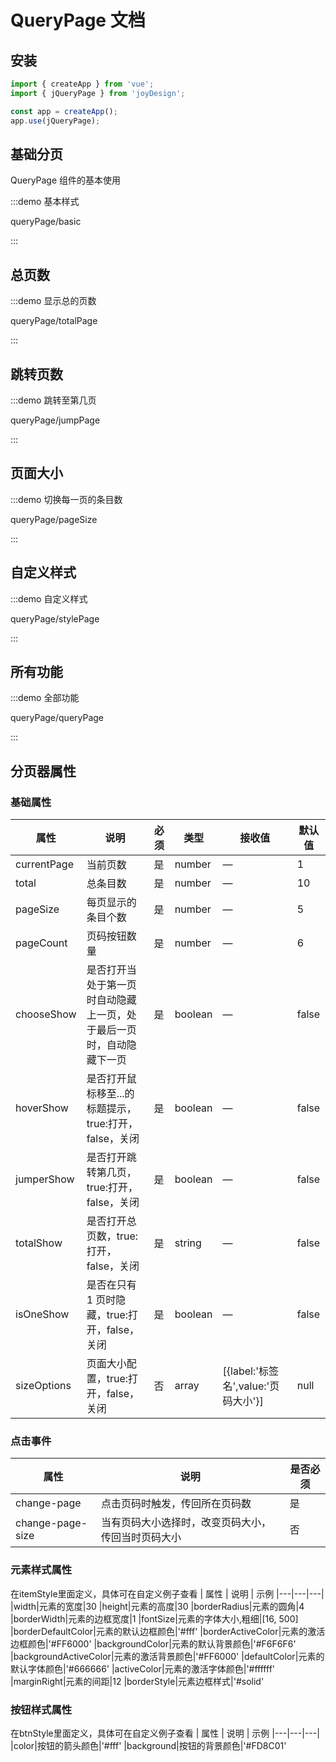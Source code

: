 # QueryPage 文档

## 安装

```javascript
import { createApp } from 'vue';
import { jQueryPage } from 'joyDesign';

const app = createApp();
app.use(jQueryPage);
```

## 基础分页

QueryPage 组件的基本使用

:::demo 基本样式

queryPage/basic

:::

## 总页数

:::demo 显示总的页数

queryPage/totalPage

:::

## 跳转页数

:::demo 跳转至第几页

queryPage/jumpPage

:::

## 页面大小

:::demo 切换每一页的条目数

queryPage/pageSize

:::

## 自定义样式

:::demo 自定义样式

queryPage/stylePage

:::

## 所有功能

:::demo 全部功能

queryPage/queryPage

:::

## 分页器属性
### 基础属性
| 属性 | 说明 | 必须 | 类型 | 接收值 | 默认值 |
| --- | --- | ---- | --- | --- | --- |
| currentPage | 当前页数 | 是 | number | — | 1
| total | 总条目数 | 是 | number | — | 10
| pageSize | 每页显示的条目个数 | 是 | number | — | 5 |
| pageCount | 页码按钮数量 | 是 | number | — | 6 |
| chooseShow | 是否打开当处于第一页时自动隐藏上一页，处于最后一页时，自动隐藏下一页 | 是 | boolean | — | false |
| hoverShow | 是否打开鼠标移至...的标题提示，true:打开，false，关闭 | 是 | boolean | — | false
| jumperShow | 是否打开跳转第几页，true:打开，false，关闭 | 是 | boolean | — | false |
| totalShow | 是否打开总页数，true:打开，false，关闭 | 是 | string | — | false|
| isOneShow | 是否在只有 1 页时隐藏，true:打开，false，关闭 | 是 | boolean | — | false |
| sizeOptions | 页面大小配置，true:打开，false，关闭 | 否 | array | [{label:'标签名',value:'页码大小'}] |null |

### 点击事件

| 属性 | 说明 | 是否必须  |
| --- | --- | --- |
|change-page| 点击页码时触发，传回所在页码数| 是|
|change-page-size| 当有页码大小选择时，改变页码大小，传回当时页码大小| 否|

### 元素样式属性
在itemStyle里面定义，具体可在自定义例子查看
| 属性 | 说明 | 示例
|---|---|---|
|width|元素的宽度|30
|height|元素的高度|30
|borderRadius|元素的圆角|4
|borderWidth|元素的边框宽度|1
|fontSize|元素的字体大小,粗细|[16, 500]
|borderDefaultColor|元素的默认边框颜色|'#fff'
|borderActiveColor|元素的激活边框颜色|'#FF6000'
|backgroundColor|元素的默认背景颜色|'#F6F6F6'
|backgroundActiveColor|元素的激活背景颜色|'#FF6000'
|defaultColor|元素的默认字体颜色|'#666666'
|activeColor|元素的激活字体颜色|'#ffffff'
|marginRight|元素的间距|12
|borderStyle|元素边框样式|'#solid'

### 按钮样式属性
在btnStyle里面定义，具体可在自定义例子查看
| 属性 | 说明 | 示例
|---|---|---|
|color|按钮的箭头颜色|'#fff'
|background|按钮的背景颜色|'#FD8C01'